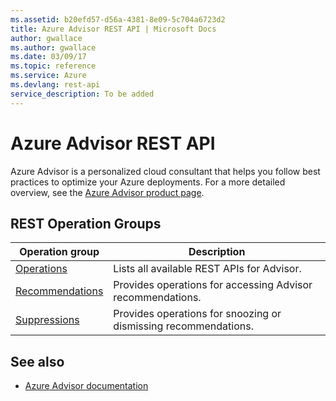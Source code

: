 ```yaml
---
ms.assetid: b20efd57-d56a-4381-8e09-5c704a6723d2
title: Azure Advisor REST API | Microsoft Docs
author: gwallace
ms.author: gwallace
ms.date: 03/09/17
ms.topic: reference
ms.service: Azure
ms.devlang: rest-api
service_description: To be added
---
```


# Azure Advisor REST API

Azure Advisor is a personalized cloud consultant that helps you follow best practices to optimize your Azure deployments. For a more detailed overview, see the [Azure Advisor product page](https://azure.microsoft.com/services/advisor).

## REST Operation Groups 

| Operation group | Description                                                        |
|-----------------|--------------------------------------------------------------------|
| [Operations](~/docs-ref-autogen/advisor/Operations.json)  | Lists all available REST APIs for Advisor. |
| [Recommendations](~/docs-ref-autogen/advisor/Recommendations.json) | Provides operations for accessing Advisor recommendations. |
| [Suppressions](~/docs-ref-autogen/advisor/Suppressions.json)| Provides operations for snoozing or dismissing recommendations. |

## See also

- [Azure Advisor documentation](https://docs.microsoft.com/azure/advisor/)
